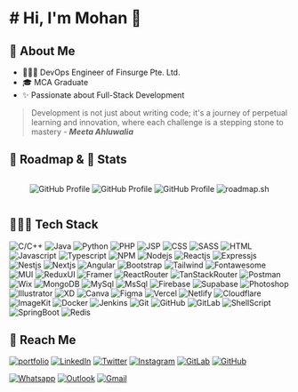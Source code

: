 # # Hi, I'm Mohan 👋

## 🚀 About Me

- 🧑🏻‍💻 DevOps Engineer of Finsurge Pte. Ltd.
- 🎓 MCA Graduate
- ✨ Passionate about Full-Stack Development

> Development is not just about writing code; it's a journey of perpetual learning and innovation, where each challenge is a stepping stone to mastery - **_Meeta Ahluwalia_**

## 📌 Roadmap & 🌱 Stats

<div style="display: flex; justify-content: center">

![GitHub Profile](https://github-profile-summary-cards.vercel.app/api/cards/profile-details?username=mohanarjunan&theme=default)
![GitHub Profile](https://github-profile-summary-cards.vercel.app/api/cards/stats?username=mohanarjunan&theme=default)
![GitHub Profile](https://github-profile-summary-cards.vercel.app/api/cards/repos-per-language?username=mohanarjunan&theme=github)
![roadmap.sh](https://roadmap.sh/card/wide/66768dcddf3918909ea3d6d1?variant=dark)

</div>

## 🧑🏻‍💻 Tech Stack

![C/C++](https://img.shields.io/badge/C/C++-Core-blue?logo=cplusplus)
![Java](https://img.shields.io/badge/Java-Core-orange)
![Python](https://img.shields.io/badge/Python-grey?logo=python)
![PHP](https://img.shields.io/badge/PHP-grey?logo=php&logoColor=white)
![JSP](https://img.shields.io/badge/JSP-grey)
![CSS](https://img.shields.io/badge/CSS-blue?logo=css3)
![SASS](https://img.shields.io/badge/SASS-pink?logo=sass&logoColor=black)
![HTML](https://img.shields.io/badge/HTML-orange?logo=html5&logoColor=white)
![Javascript](https://img.shields.io/badge/Javascript-yellow?logo=javascript&logoColor=white)
![Typescript](https://img.shields.io/badge/Typescript-blue?logo=typescript&logoColor=white)
![NPM](https://img.shields.io/badge/NPM-v10.7.0-green?logo=npm)
![Nodejs](https://img.shields.io/badge/Node_JS-v20.15.0-green?logo=nodedotjs)
![Reactjs](https://img.shields.io/badge/React_JS-v18.3.0-blue?logo=react)
![Expressjs](https://img.shields.io/badge/Express_JS-v4.19.0-lightgreen?logo=express)
![Nestjs](https://img.shields.io/badge/Nest_JS-v10.3.2-red?logo=nestjs)
![Nextjs](https://img.shields.io/badge/Next_JS-v14.2.0-black?logo=nextdotjs)
![Angular](https://img.shields.io/badge/Angular-v17.0.0-red?logo=angular)
![Bootstrap](https://img.shields.io/badge/Bootstrap-v5.3.0-purple?logo=bootstrap&logoColor=white)
![Tailwind](https://img.shields.io/badge/Tailwind-v3.0.0-cyan?logo=tailwindcss)
![Fontawesome](https://img.shields.io/badge/Fontawesome-v6.5.0-blue?logo=fontawesome)
![MUI](https://img.shields.io/badge/MUI-blue?logo=mui&logoColor=white)
![ReduxUI](https://img.shields.io/badge/Redux_UI-purple?logo=redux)
![Framer](https://img.shields.io/badge/Framer-Motion-pink?logo=framer)
![ReactRouter](https://img.shields.io/badge/React_Router-v6.20.0-blue?logo=reactrouter&logoColor=white)
![TanStackRouter](https://img.shields.io/badge/TanStack_Router-v1.40.0-darkgreen)
![Postman](https://img.shields.io/badge/Postman-orange?logo=postman&logoColor=white)
![Wix](https://img.shields.io/badge/Wix-white?logo=wix&logoColor=black)
![MongoDB](https://img.shields.io/badge/MongoDB-darkgreen?logo=mongodb)
![MySql](https://img.shields.io/badge/MySQL-blue?logo=mysql&logoColor=white)
![MsSql](https://img.shields.io/badge/MSSQL-darkorange?logo=microsoft)
![Firebase](https://img.shields.io/badge/Firebase-orange?logo=firebase)
![Supabase](https://img.shields.io/badge/Supabase-green?logo=supabase&logoColor=white)
![Photoshop](https://img.shields.io/badge/Photoshop-CC_2024-darkblue?logo=adobe)
![Illustrator](https://img.shields.io/badge/Illustrator-CC_2022-orange?logo=adobe)
![XD](https://img.shields.io/badge/XD-CC_2022-pink?logo=adobe)
![Canva](https://img.shields.io/badge/Canva-cyan?logo=canva&logoColor=black)
![Figma](https://img.shields.io/badge/Figma-pink?logo=figma&logoColor=black)
![Vercel](https://img.shields.io/badge/Vercel-black?logo=vercel)
![Netlify](https://img.shields.io/badge/Netlify-darkgreen?logo=netlify)
![Cloudflare](https://img.shields.io/badge/Cloudflare-yellow?logo=cloudflare&logoColor=white)
![ImageKit](https://img.shields.io/badge/ImageKit-blue)
![Docker](https://img.shields.io/badge/Docker-v25.0.3-blue?logo=docker)
![Jenkins](https://img.shields.io/badge/Jenkins-v2.463.0-pink?logo=jenkins&logoColor=white)
![Git](https://img.shields.io/badge/Git-red?logo=git&logoColor=white)
![GitHub](https://img.shields.io/badge/GitHub-purple?logo=github)
![GitLab](https://img.shields.io/badge/GitLab-white?logo=gitlab)
![ShellScript](https://img.shields.io/badge/Shell_Script-black?logo=shell)
![SpringBoot](https://img.shields.io/badge/Spring_Boot-grey?logo=spring)
![Redis](https://img.shields.io/badge/Redis_Cache-red?logo=redis&logoColor=white)

## 🔗 Reach Me

[![portfolio](https://img.shields.io/badge/Portfolio-black?logo=nextdotjs&logoColor=white&style=for-the-badge)](https://mohan.vercel.app/)
[![LinkedIn](https://img.shields.io/badge/Linked_In-blue?logo=linkedin&logoColor=white&style=for-the-badge)](https://linkedin.com/in/mohanarjunan/)
[![Twitter](https://img.shields.io/badge/Twitter-black?logo=x&logoColor=white&style=for-the-badge)](https://x.com/_dowdy_)
[![Instagram](https://img.shields.io/badge/Instagram-pink?logo=instagram&logoColor=black&style=for-the-badge)](https://instagram.com/__dowdy/)
[![GitLab](https://img.shields.io/badge/GitLab-orange?logo=gitlab&logoColor=white&style=for-the-badge)](https://gitlab.com/mok.dev/)
[![GitHub](https://img.shields.io/badge/GitHub-grey?logo=github&logoColor=white&style=for-the-badge)](https://github.com/mohanarjunan/)

[![Whatsapp](https://img.shields.io/badge/Whatsapp-darkgreen?logo=whatsapp&logoColor=white&style=for-the-badge)](https://wa.me/916374856198)
[![Outlook](https://img.shields.io/badge/mohan.arjunan@hotmail.com-darkblue?logo=gmail&logoColor=white&style=for-the-badge)](mailto:mohan.arjunan@hotmail.com)
[![Gmail](https://img.shields.io/badge/im.mohanarjunan@gmail.com-darkorange?logo=google&logoColor=white&style=for-the-badge)](mailto:im.mohanarjunan@gmail.com)



